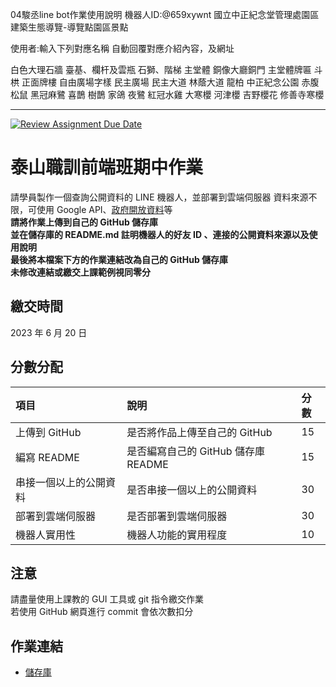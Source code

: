 04駿丞line bot作業使用說明
機器人ID:@659xywnt
國立中正紀念堂管理處園區建築生態導覽-導覽點園區景點

使用者:輸入下列對應名稱
自動回覆對應介紹內容，及網址

白色大理石牆
臺基、欄杆及雲瓶
石獅、階梯
主堂體
銅像大廳銅門
主堂體牌匾
斗栱
正面牌樓
自由廣場字樣
民主廣場
民主大道
林蔭大道
龍柏
中正紀念公園
赤腹松鼠
黑冠麻鷺
喜鵲
樹鵲
家鴿
夜鷺
紅冠水雞
大寒櫻
河津櫻
吉野櫻花
修善寺寒櫻



---------------------------------------------------------------------------------------------------------------------------------------------------------------
[![Review Assignment Due Date](https://classroom.github.com/assets/deadline-readme-button-24ddc0f5d75046c5622901739e7c5dd533143b0c8e959d652212380cedb1ea36.svg)](https://classroom.github.com/a/TZKg4MOV)
# 泰山職訓前端班期中作業
請學員製作⼀個查詢公開資料的 LINE 機器⼈，並部署到雲端伺服器
資料來源不限，可使⽤ Google API、[政府開放資料](https://data.gov.tw/)等  
**請將作業上傳到自己的 GitHub 儲存庫**  
**並在儲存庫的 README.md 註明機器⼈的好友 ID 、連接的公開資料來源以及使⽤說明**  
**最後將本檔案下方的作業連結改為自己的 GitHub 儲存庫**  
**未修改連結或繳交上課範例視同零分**

## 繳交時間
2023 年 6 月 20 日

## 分數分配
|項⽬|說明|分數|
|:---|:---|:---|
|上傳到 GitHub|是否將作品上傳⾄自己的 GitHub|15|
|編寫 README|是否編寫自己的 GitHub 儲存庫 README|15|
|串接⼀個以上的公開資料|是否串接⼀個以上的公開資料|30|
|部署到雲端伺服器|是否部署到雲端伺服器|30|
|機器⼈實⽤性|機器⼈功能的實⽤程度|10|

## 注意
請盡量使用上課教的 GUI 工具或 git 指令繳交作業  
若使用 GitHub 網頁進行 commit 會依次數扣分

## 作業連結
- [儲存庫](https://github.com/)
